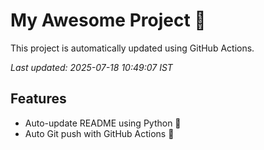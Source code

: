 # My Awesome Project 🚀

This project is automatically updated using GitHub Actions.

_Last updated: 2025-07-18 10:49:07 IST_

## Features
- Auto-update README using Python 🐍
- Auto Git push with GitHub Actions 🤖
